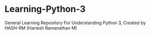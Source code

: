 # Learning-Python-3
General Learning Repository For Understanding Python 3, Created by HASH-RM (Hariesh Ramanathan M)
